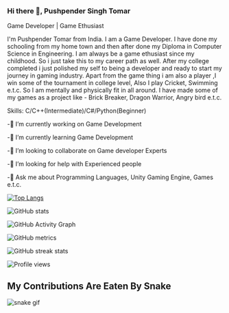 ### Hi there 👋, Pushpender Singh Tomar
Game Developer | Game Ethusiast

I'm Pushpender Tomar from India. I am a Game Developer. I have done my schooling from my home town and then after done my Diploma in Computer Science in Engineering. I am always be a game ethusiast since my childhood. So i just take this to my career path as well. After my college completed i just polished my self to being a developer and ready to start my journey in gaming industry. Apart from the game thing i am also a player ,I win some of the tournament in college level, Also I play Cricket, Swimming e.t.c. So I am mentally and physically fit in all around. I have made some of my games as a project like - Brick Breaker, Dragon Warrior, Angry bird e.t.c.

Skills: C/C++(Intermediate)/C#/Python(Beginner)

-🔭 I’m currently working on Game Development 

-🌱 I’m currently learning Game Development 

-👯 I’m looking to collaborate on Game developer Experts 

-🤔 I’m looking for help with Experienced people 

-💬 Ask me about Programming Languages, Unity Gaming Engine, Games e.t.c. 
<!--
**RoyalPrince9084/RoyalPrince9084** is a ✨ _special_ ✨ repository because its `README.md` (this file) appears on your GitHub profile.

Here are some ideas to get you started:

- 🔭 I’m currently working on ...
- 🌱 I’m currently learning ...
- 👯 I’m looking to collaborate on ...
- 🤔 I’m looking for help with ...
- 💬 Ask me about ...
- 📫 How to reach me: ...
- 😄 Pronouns: ...
- ⚡ Fun fact: ...
-->


[![Top Langs](https://github-readme-stats.vercel.app/api/top-langs/?username=RoyalPrince9084)](https://github.com/anuraghazra/github-readme-stats)
 
 ![GitHub stats](https://github-readme-stats.vercel.app/api?username=RoyalPrince9084&show_icons=true)  
 
 ![GitHub Activity Graph](https://activity-graph.herokuapp.com/graph?username=RoyalPrince9084)  
 
 ![GitHub metrics](https://metrics.lecoq.io/RoyalPrince9084)  
 
 ![GitHub streak stats](https://github-readme-streak-stats.herokuapp.com/?user=RoyalPrince9084)  
 
 ![Profile views](https://gpvc.arturio.dev/RoyalPrince9084)  
 
 ## My Contributions Are Eaten By Snake
 ![snake gif](https://github.com/RoyalPrince9084/RoyalPrince9084/blob/output/github-contribution-grid-snake.gif)

